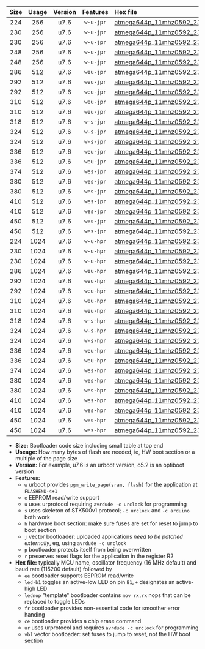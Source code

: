 |Size|Usage|Version|Features|Hex file|
|:-:|:-:|:-:|:-:|:--|
|224|256|u7.6|`w-u-jpr`|[atmega644p_11mhz0592_230400bps_ur_vbl.hex](https://raw.githubusercontent.com/stefanrueger/urboot/main/bootloaders/atmega644p/fcpu_11mhz0592/230400_bps/atmega644p_11mhz0592_230400bps_ur_vbl.hex)|
|230|256|u7.6|`w-u-jpr`|[atmega644p_11mhz0592_230400bps_led+b0_ur_vbl.hex](https://raw.githubusercontent.com/stefanrueger/urboot/main/bootloaders/atmega644p/fcpu_11mhz0592/230400_bps/atmega644p_11mhz0592_230400bps_led+b0_ur_vbl.hex)|
|230|256|u7.6|`w-u-jpr`|[atmega644p_11mhz0592_230400bps_lednop_ur_vbl.hex](https://raw.githubusercontent.com/stefanrueger/urboot/main/bootloaders/atmega644p/fcpu_11mhz0592/230400_bps/atmega644p_11mhz0592_230400bps_lednop_ur_vbl.hex)|
|248|256|u7.6|`w-u-jpr`|[atmega644p_11mhz0592_230400bps_led+b0_fr_ur_vbl.hex](https://raw.githubusercontent.com/stefanrueger/urboot/main/bootloaders/atmega644p/fcpu_11mhz0592/230400_bps/atmega644p_11mhz0592_230400bps_led+b0_fr_ur_vbl.hex)|
|248|256|u7.6|`w-u-jpr`|[atmega644p_11mhz0592_230400bps_lednop_fr_ur_vbl.hex](https://raw.githubusercontent.com/stefanrueger/urboot/main/bootloaders/atmega644p/fcpu_11mhz0592/230400_bps/atmega644p_11mhz0592_230400bps_lednop_fr_ur_vbl.hex)|
|286|512|u7.6|`weu-jpr`|[atmega644p_11mhz0592_230400bps_ee_ur_vbl.hex](https://raw.githubusercontent.com/stefanrueger/urboot/main/bootloaders/atmega644p/fcpu_11mhz0592/230400_bps/atmega644p_11mhz0592_230400bps_ee_ur_vbl.hex)|
|292|512|u7.6|`weu-jpr`|[atmega644p_11mhz0592_230400bps_ee_led+b0_ur_vbl.hex](https://raw.githubusercontent.com/stefanrueger/urboot/main/bootloaders/atmega644p/fcpu_11mhz0592/230400_bps/atmega644p_11mhz0592_230400bps_ee_led+b0_ur_vbl.hex)|
|292|512|u7.6|`weu-jpr`|[atmega644p_11mhz0592_230400bps_ee_lednop_ur_vbl.hex](https://raw.githubusercontent.com/stefanrueger/urboot/main/bootloaders/atmega644p/fcpu_11mhz0592/230400_bps/atmega644p_11mhz0592_230400bps_ee_lednop_ur_vbl.hex)|
|310|512|u7.6|`weu-jpr`|[atmega644p_11mhz0592_230400bps_ee_led+b0_fr_ur_vbl.hex](https://raw.githubusercontent.com/stefanrueger/urboot/main/bootloaders/atmega644p/fcpu_11mhz0592/230400_bps/atmega644p_11mhz0592_230400bps_ee_led+b0_fr_ur_vbl.hex)|
|310|512|u7.6|`weu-jpr`|[atmega644p_11mhz0592_230400bps_ee_lednop_fr_ur_vbl.hex](https://raw.githubusercontent.com/stefanrueger/urboot/main/bootloaders/atmega644p/fcpu_11mhz0592/230400_bps/atmega644p_11mhz0592_230400bps_ee_lednop_fr_ur_vbl.hex)|
|318|512|u7.6|`w-s-jpr`|[atmega644p_11mhz0592_230400bps_vbl.hex](https://raw.githubusercontent.com/stefanrueger/urboot/main/bootloaders/atmega644p/fcpu_11mhz0592/230400_bps/atmega644p_11mhz0592_230400bps_vbl.hex)|
|324|512|u7.6|`w-s-jpr`|[atmega644p_11mhz0592_230400bps_led+b0_vbl.hex](https://raw.githubusercontent.com/stefanrueger/urboot/main/bootloaders/atmega644p/fcpu_11mhz0592/230400_bps/atmega644p_11mhz0592_230400bps_led+b0_vbl.hex)|
|324|512|u7.6|`w-s-jpr`|[atmega644p_11mhz0592_230400bps_lednop_vbl.hex](https://raw.githubusercontent.com/stefanrueger/urboot/main/bootloaders/atmega644p/fcpu_11mhz0592/230400_bps/atmega644p_11mhz0592_230400bps_lednop_vbl.hex)|
|336|512|u7.6|`weu-jpr`|[atmega644p_11mhz0592_230400bps_ee_led+b0_fr_ce_ur_vbl.hex](https://raw.githubusercontent.com/stefanrueger/urboot/main/bootloaders/atmega644p/fcpu_11mhz0592/230400_bps/atmega644p_11mhz0592_230400bps_ee_led+b0_fr_ce_ur_vbl.hex)|
|336|512|u7.6|`weu-jpr`|[atmega644p_11mhz0592_230400bps_ee_lednop_fr_ce_ur_vbl.hex](https://raw.githubusercontent.com/stefanrueger/urboot/main/bootloaders/atmega644p/fcpu_11mhz0592/230400_bps/atmega644p_11mhz0592_230400bps_ee_lednop_fr_ce_ur_vbl.hex)|
|374|512|u7.6|`wes-jpr`|[atmega644p_11mhz0592_230400bps_ee_vbl.hex](https://raw.githubusercontent.com/stefanrueger/urboot/main/bootloaders/atmega644p/fcpu_11mhz0592/230400_bps/atmega644p_11mhz0592_230400bps_ee_vbl.hex)|
|380|512|u7.6|`wes-jpr`|[atmega644p_11mhz0592_230400bps_ee_led+b0_vbl.hex](https://raw.githubusercontent.com/stefanrueger/urboot/main/bootloaders/atmega644p/fcpu_11mhz0592/230400_bps/atmega644p_11mhz0592_230400bps_ee_led+b0_vbl.hex)|
|380|512|u7.6|`wes-jpr`|[atmega644p_11mhz0592_230400bps_ee_lednop_vbl.hex](https://raw.githubusercontent.com/stefanrueger/urboot/main/bootloaders/atmega644p/fcpu_11mhz0592/230400_bps/atmega644p_11mhz0592_230400bps_ee_lednop_vbl.hex)|
|410|512|u7.6|`wes-jpr`|[atmega644p_11mhz0592_230400bps_ee_led+b0_fr_vbl.hex](https://raw.githubusercontent.com/stefanrueger/urboot/main/bootloaders/atmega644p/fcpu_11mhz0592/230400_bps/atmega644p_11mhz0592_230400bps_ee_led+b0_fr_vbl.hex)|
|410|512|u7.6|`wes-jpr`|[atmega644p_11mhz0592_230400bps_ee_lednop_fr_vbl.hex](https://raw.githubusercontent.com/stefanrueger/urboot/main/bootloaders/atmega644p/fcpu_11mhz0592/230400_bps/atmega644p_11mhz0592_230400bps_ee_lednop_fr_vbl.hex)|
|450|512|u7.6|`wes-jpr`|[atmega644p_11mhz0592_230400bps_ee_led+b0_fr_ce_vbl.hex](https://raw.githubusercontent.com/stefanrueger/urboot/main/bootloaders/atmega644p/fcpu_11mhz0592/230400_bps/atmega644p_11mhz0592_230400bps_ee_led+b0_fr_ce_vbl.hex)|
|450|512|u7.6|`wes-jpr`|[atmega644p_11mhz0592_230400bps_ee_lednop_fr_ce_vbl.hex](https://raw.githubusercontent.com/stefanrueger/urboot/main/bootloaders/atmega644p/fcpu_11mhz0592/230400_bps/atmega644p_11mhz0592_230400bps_ee_lednop_fr_ce_vbl.hex)|
|224|1024|u7.6|`w-u-hpr`|[atmega644p_11mhz0592_230400bps_ur.hex](https://raw.githubusercontent.com/stefanrueger/urboot/main/bootloaders/atmega644p/fcpu_11mhz0592/230400_bps/atmega644p_11mhz0592_230400bps_ur.hex)|
|230|1024|u7.6|`w-u-hpr`|[atmega644p_11mhz0592_230400bps_led+b0_ur.hex](https://raw.githubusercontent.com/stefanrueger/urboot/main/bootloaders/atmega644p/fcpu_11mhz0592/230400_bps/atmega644p_11mhz0592_230400bps_led+b0_ur.hex)|
|230|1024|u7.6|`w-u-hpr`|[atmega644p_11mhz0592_230400bps_lednop_ur.hex](https://raw.githubusercontent.com/stefanrueger/urboot/main/bootloaders/atmega644p/fcpu_11mhz0592/230400_bps/atmega644p_11mhz0592_230400bps_lednop_ur.hex)|
|286|1024|u7.6|`weu-hpr`|[atmega644p_11mhz0592_230400bps_ee_ur.hex](https://raw.githubusercontent.com/stefanrueger/urboot/main/bootloaders/atmega644p/fcpu_11mhz0592/230400_bps/atmega644p_11mhz0592_230400bps_ee_ur.hex)|
|292|1024|u7.6|`weu-hpr`|[atmega644p_11mhz0592_230400bps_ee_led+b0_ur.hex](https://raw.githubusercontent.com/stefanrueger/urboot/main/bootloaders/atmega644p/fcpu_11mhz0592/230400_bps/atmega644p_11mhz0592_230400bps_ee_led+b0_ur.hex)|
|292|1024|u7.6|`weu-hpr`|[atmega644p_11mhz0592_230400bps_ee_lednop_ur.hex](https://raw.githubusercontent.com/stefanrueger/urboot/main/bootloaders/atmega644p/fcpu_11mhz0592/230400_bps/atmega644p_11mhz0592_230400bps_ee_lednop_ur.hex)|
|310|1024|u7.6|`weu-hpr`|[atmega644p_11mhz0592_230400bps_ee_led+b0_fr_ur.hex](https://raw.githubusercontent.com/stefanrueger/urboot/main/bootloaders/atmega644p/fcpu_11mhz0592/230400_bps/atmega644p_11mhz0592_230400bps_ee_led+b0_fr_ur.hex)|
|310|1024|u7.6|`weu-hpr`|[atmega644p_11mhz0592_230400bps_ee_lednop_fr_ur.hex](https://raw.githubusercontent.com/stefanrueger/urboot/main/bootloaders/atmega644p/fcpu_11mhz0592/230400_bps/atmega644p_11mhz0592_230400bps_ee_lednop_fr_ur.hex)|
|318|1024|u7.6|`w-s-hpr`|[atmega644p_11mhz0592_230400bps.hex](https://raw.githubusercontent.com/stefanrueger/urboot/main/bootloaders/atmega644p/fcpu_11mhz0592/230400_bps/atmega644p_11mhz0592_230400bps.hex)|
|324|1024|u7.6|`w-s-hpr`|[atmega644p_11mhz0592_230400bps_led+b0.hex](https://raw.githubusercontent.com/stefanrueger/urboot/main/bootloaders/atmega644p/fcpu_11mhz0592/230400_bps/atmega644p_11mhz0592_230400bps_led+b0.hex)|
|324|1024|u7.6|`w-s-hpr`|[atmega644p_11mhz0592_230400bps_lednop.hex](https://raw.githubusercontent.com/stefanrueger/urboot/main/bootloaders/atmega644p/fcpu_11mhz0592/230400_bps/atmega644p_11mhz0592_230400bps_lednop.hex)|
|336|1024|u7.6|`weu-hpr`|[atmega644p_11mhz0592_230400bps_ee_led+b0_fr_ce_ur.hex](https://raw.githubusercontent.com/stefanrueger/urboot/main/bootloaders/atmega644p/fcpu_11mhz0592/230400_bps/atmega644p_11mhz0592_230400bps_ee_led+b0_fr_ce_ur.hex)|
|336|1024|u7.6|`weu-hpr`|[atmega644p_11mhz0592_230400bps_ee_lednop_fr_ce_ur.hex](https://raw.githubusercontent.com/stefanrueger/urboot/main/bootloaders/atmega644p/fcpu_11mhz0592/230400_bps/atmega644p_11mhz0592_230400bps_ee_lednop_fr_ce_ur.hex)|
|374|1024|u7.6|`wes-hpr`|[atmega644p_11mhz0592_230400bps_ee.hex](https://raw.githubusercontent.com/stefanrueger/urboot/main/bootloaders/atmega644p/fcpu_11mhz0592/230400_bps/atmega644p_11mhz0592_230400bps_ee.hex)|
|380|1024|u7.6|`wes-hpr`|[atmega644p_11mhz0592_230400bps_ee_led+b0.hex](https://raw.githubusercontent.com/stefanrueger/urboot/main/bootloaders/atmega644p/fcpu_11mhz0592/230400_bps/atmega644p_11mhz0592_230400bps_ee_led+b0.hex)|
|380|1024|u7.6|`wes-hpr`|[atmega644p_11mhz0592_230400bps_ee_lednop.hex](https://raw.githubusercontent.com/stefanrueger/urboot/main/bootloaders/atmega644p/fcpu_11mhz0592/230400_bps/atmega644p_11mhz0592_230400bps_ee_lednop.hex)|
|410|1024|u7.6|`wes-hpr`|[atmega644p_11mhz0592_230400bps_ee_led+b0_fr.hex](https://raw.githubusercontent.com/stefanrueger/urboot/main/bootloaders/atmega644p/fcpu_11mhz0592/230400_bps/atmega644p_11mhz0592_230400bps_ee_led+b0_fr.hex)|
|410|1024|u7.6|`wes-hpr`|[atmega644p_11mhz0592_230400bps_ee_lednop_fr.hex](https://raw.githubusercontent.com/stefanrueger/urboot/main/bootloaders/atmega644p/fcpu_11mhz0592/230400_bps/atmega644p_11mhz0592_230400bps_ee_lednop_fr.hex)|
|450|1024|u7.6|`wes-hpr`|[atmega644p_11mhz0592_230400bps_ee_led+b0_fr_ce.hex](https://raw.githubusercontent.com/stefanrueger/urboot/main/bootloaders/atmega644p/fcpu_11mhz0592/230400_bps/atmega644p_11mhz0592_230400bps_ee_led+b0_fr_ce.hex)|
|450|1024|u7.6|`wes-hpr`|[atmega644p_11mhz0592_230400bps_ee_lednop_fr_ce.hex](https://raw.githubusercontent.com/stefanrueger/urboot/main/bootloaders/atmega644p/fcpu_11mhz0592/230400_bps/atmega644p_11mhz0592_230400bps_ee_lednop_fr_ce.hex)|

- **Size:** Bootloader code size including small table at top end
- **Useage:** How many bytes of flash are needed, ie, HW boot section or a multiple of the page size
- **Version:** For example, u7.6 is an urboot version, o5.2 is an optiboot version
- **Features:**
  + `w` urboot provides `pgm_write_page(sram, flash)` for the application at `FLASHEND-4+1`
  + `e` EEPROM read/write support
  + `u` uses urprotocol requiring `avrdude -c urclock` for programming
  + `s` uses skeleton of STK500v1 protocol; `-c urclock` and `-c arduino` both work
  + `h` hardware boot section: make sure fuses are set for reset to jump to boot section
  + `j` vector bootloader: uploaded applications *need to be patched externally*, eg, using `avrdude -c urclock`
  + `p` bootloader protects itself from being overwritten
  + `r` preserves reset flags for the application in the register R2
- **Hex file:** typically MCU name, oscillator frequency (16 MHz default) and baud rate (115200 default) followed by
  + `ee` bootloader supports EEPROM read/write
  + `led-b1` toggles an active-low LED on pin `B1`, `+` designates an active-high LED
  + `lednop` "template" bootloader contains `mov rx,rx` nops that can be replaced to toggle LEDs
  + `fr` bootloader provides non-essential code for smoother error handing
  + `ce` bootloader provides a chip erase command
  + `ur` uses urprotocol and requires `avrdude -c urclock` for programming
  + `vbl` vector bootloader: set fuses to jump to reset, not the HW boot section
